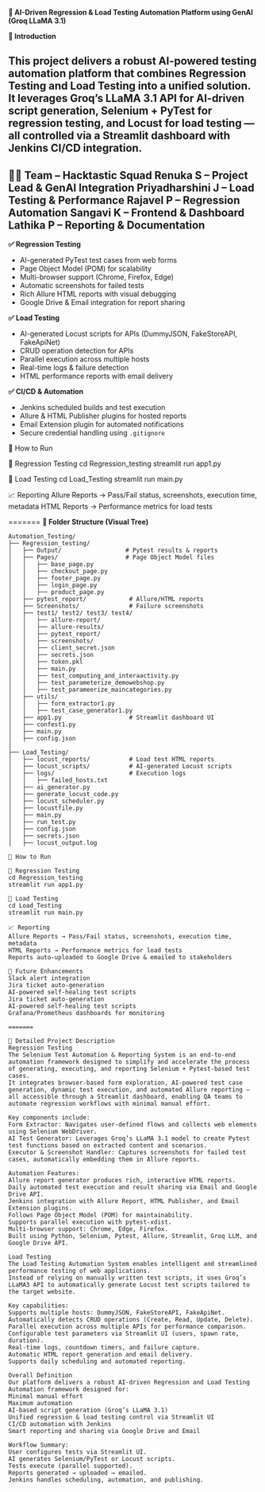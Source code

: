 
**🚀 AI-Driven Regression & Load Testing Automation Platform using GenAI (Groq LLaMA 3.1)**

 **📌 Introduction**
 
This project delivers a **robust AI-powered testing automation platform** that combines **Regression Testing** and **Load Testing** into a unified solution.  
It leverages **Groq’s LLaMA 3.1 API** for AI-driven script generation, **Selenium + PyTest** for regression testing, and **Locust** for load testing — all controlled via a **Streamlit dashboard** with **Jenkins CI/CD** integration.
---
**👨‍💻 Team – Hacktastic Squad**
Renuka S – Project Lead & GenAI Integration
Priyadharshini J – Load Testing & Performance
Rajavel P – Regression Automation
Sangavi K – Frontend & Dashboard
Lathika P – Reporting & Documentation
---
**✅ Regression Testing**

- AI-generated PyTest test cases from web forms
- Page Object Model (POM) for scalability
- Multi-browser support (Chrome, Firefox, Edge)
- Automatic screenshots for failed tests
- Rich Allure HTML reports with visual debugging
- Google Drive & Email integration for report sharing


**✅ Load Testing**

- AI-generated Locust scripts for APIs (DummyJSON, FakeStoreAPI, FakeApiNet)
- CRUD operation detection for APIs
- Parallel execution across multiple hosts
- Real-time logs & failure detection
- HTML performance reports with email delivery



**✅ CI/CD & Automation**

- Jenkins scheduled builds and test execution
- Allure & HTML Publisher plugins for hosted reports
- Email Extension plugin for automated notifications
- Secure credential handling using `.gitignore`


🚀 How to Run

🔹 Regression Testing
cd Regression_testing
streamlit run app1.py

🔹 Load Testing
cd Load_Testing
streamlit run main.py

📈 Reporting
Allure Reports → Pass/Fail status, screenshots, execution time, metadata
HTML Reports → Performance metrics for load tests

=======
**📂 Folder Structure (Visual Tree)**
```plaintext
Automation_Testing/
├── Regression_testing/
│   ├── Output/                  # Pytest results & reports
│   ├── Pages/                   # Page Object Model files
│   │   ├── base_page.py
│   │   ├── checkout_page.py
│   │   ├── footer_page.py
│   │   ├── login_page.py
│   │   ├── product_page.py
│   ├── pytest_report/            # Allure/HTML reports
│   ├── Screenshots/              # Failure screenshots
│   ├── test1/ test2/ test3/ test4/
│   │   ├── allure-report/
│   │   ├── allure-results/
│   │   ├── pytest_report/
│   │   ├── screenshots/
│   │   ├── client_secret.json
│   │   ├── secrets.json
│   │   ├── token.pkl
│   │   ├── main.py
│   │   ├── test_computing_and_interaactivity.py
│   │   ├── test_parameterize_demowebshop.py
│   │   ├── test_parameerize_maincategories.py
│   ├── utils/
│   │   ├── form_extractor1.py
│   │   ├── test_case_generator1.py
│   ├── app1.py                   # Streamlit dashboard UI
│   ├── confest1.py
│   ├── main.py
│   ├── config.json
│
├── Load_Testing/
│   ├── locust_reports/           # Load test HTML reports
│   ├── locust_scripts/           # AI-generated Locust scripts
│   ├── logs/                     # Execution logs
│   │   ├── failed_hosts.txt
│   ├── ai_generator.py
│   ├── generate_locust_code.py
│   ├── locust_scheduler.py
│   ├── locustfile.py
│   ├── main.py
│   ├── run_test.py
│   ├── config.json
│   ├── secrets.json
│   ├── locust_output.log

🚀 How to Run

🔹 Regression Testing
cd Regression_testing
streamlit run app1.py

🔹 Load Testing
cd Load_Testing
streamlit run main.py

📈 Reporting
Allure Reports → Pass/Fail status, screenshots, execution time, metadata
HTML Reports → Performance metrics for load tests
Reports auto-uploaded to Google Drive & emailed to stakeholders

🔮 Future Enhancements
Slack alert integration
Jira ticket auto-generation
AI-powered self-healing test scripts
Jira ticket auto-generation
AI-powered self-healing test scripts
Grafana/Prometheus dashboards for monitoring

=======

📜 Detailed Project Description
Regression Testing
The Selenium Test Automation & Reporting System is an end-to-end automation framework designed to simplify and accelerate the process of generating, executing, and reporting Selenium + Pytest-based test cases.
It integrates browser-based form exploration, AI-powered test case generation, dynamic test execution, and automated Allure reporting — all accessible through a Streamlit dashboard, enabling QA teams to automate regression workflows with minimal manual effort.

Key components include:
Form Extractor: Navigates user-defined flows and collects web elements using Selenium WebDriver.
AI Test Generator: Leverages Groq’s LLaMA 3.1 model to create Pytest test functions based on extracted content and scenarios.
Executor & Screenshot Handler: Captures screenshots for failed test cases, automatically embedding them in Allure reports.

Automation Features:
Allure report generator produces rich, interactive HTML reports.
Daily automated test execution and result sharing via Email and Google Drive API.
Jenkins integration with Allure Report, HTML Publisher, and Email Extension plugins.
Follows Page Object Model (POM) for maintainability.
Supports parallel execution with pytest-xdist.
Multi-browser support: Chrome, Edge, Firefox.
Built using Python, Selenium, Pytest, Allure, Streamlit, Groq LLM, and Google Drive API.

Load Testing
The Load Testing Automation System enables intelligent and streamlined performance testing of web applications.
Instead of relying on manually written test scripts, it uses Groq’s LLaMA3 API to automatically generate Locust test scripts tailored to the target website.

Key capabilities:
Supports multiple hosts: DummyJSON, FakeStoreAPI, FakeApiNet.
Automatically detects CRUD operations (Create, Read, Update, Delete).
Parallel execution across multiple APIs for performance comparison.
Configurable test parameters via Streamlit UI (users, spawn rate, duration).
Real-time logs, countdown timers, and failure capture.
Automatic HTML report generation and email delivery.
Supports daily scheduling and automated reporting.

Overall Definition
Our platform delivers a robust AI-driven Regression and Load Testing Automation framework designed for:
Minimal manual effort
Maximum automation
AI-based script generation (Groq’s LLaMA 3.1)
Unified regression & load testing control via Streamlit UI
CI/CD automation with Jenkins
Smart reporting and sharing via Google Drive and Email

Workflow Summary:
User configures tests via Streamlit UI.
AI generates Selenium/PyTest or Locust scripts.
Tests execute (parallel supported).
Reports generated → uploaded → emailed.
Jenkins handles scheduling, automation, and publishing.


